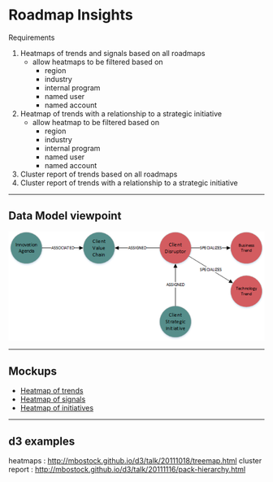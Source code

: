 # Roadmap Insights

Requirements

1. Heatmaps of trends and signals based on all roadmaps
    - allow heatmaps to be filtered based on 
        - region
        - industry
        - internal program
        - named user
        - named account
2. Heatmap of trends with a relationship to a strategic initiative
    - allow heatmap to be filtered based on 
        - region
        - industry
        - internal program
        - named user
        - named account
3. Cluster report of trends based on all roadmaps
4. Cluster report of trends with a relationship to a strategic initiative


---
## Data Model viewpoint

![](images/insightsCoreModel.png)

---

## Mockups

- [Heatmap of trends](images/dashboard1.png)
- [Heatmap of signals](images/dashboard2.png)
- [Heatmap of initiatives](images/dashboard3.png)


--- 
## d3 examples

heatmaps : http://mbostock.github.io/d3/talk/20111018/treemap.html
cluster report : http://mbostock.github.io/d3/talk/20111116/pack-hierarchy.html